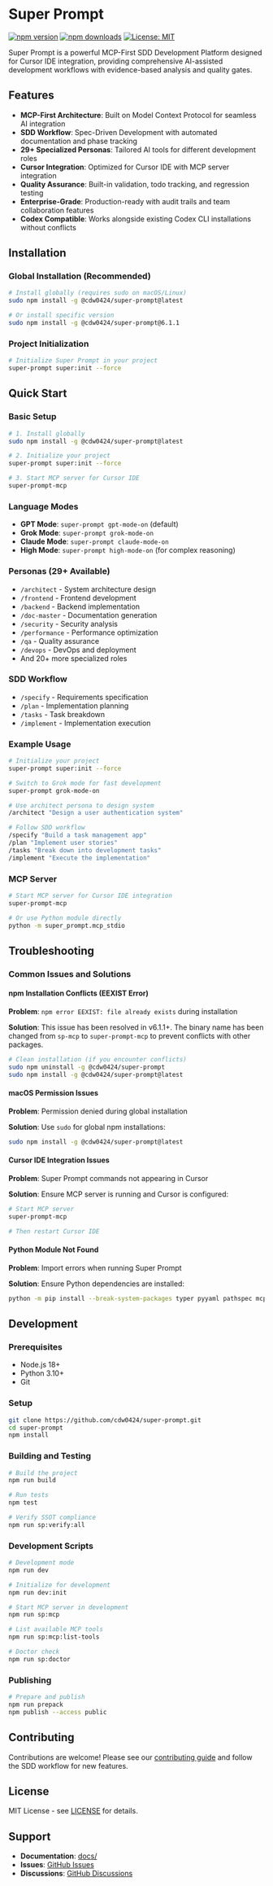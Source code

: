 # Super Prompt

[![npm version](https://img.shields.io/npm/v/@cdw0424/super-prompt.svg)](https://www.npmjs.com/package/@cdw0424/super-prompt) [![npm downloads](https://img.shields.io/npm/dt/@cdw0424/super-prompt.svg)](https://www.npmjs.com/package/@cdw0424/super-prompt) [![License: MIT](https://img.shields.io/badge/License-MIT-yellow.svg)](https://opensource.org/licenses/MIT)

Super Prompt is a powerful MCP-First SDD Development Platform designed for Cursor IDE integration, providing comprehensive AI-assisted development workflows with evidence-based analysis and quality gates.

## Features

- **MCP-First Architecture**: Built on Model Context Protocol for seamless AI integration
- **SDD Workflow**: Spec-Driven Development with automated documentation and phase tracking
- **29+ Specialized Personas**: Tailored AI tools for different development roles
- **Cursor Integration**: Optimized for Cursor IDE with MCP server integration
- **Quality Assurance**: Built-in validation, todo tracking, and regression testing
- **Enterprise-Grade**: Production-ready with audit trails and team collaboration features
- **Codex Compatible**: Works alongside existing Codex CLI installations without conflicts

## Installation

### Global Installation (Recommended)
```bash
# Install globally (requires sudo on macOS/Linux)
sudo npm install -g @cdw0424/super-prompt@latest

# Or install specific version
sudo npm install -g @cdw0424/super-prompt@6.1.1
```

### Project Initialization
```bash
# Initialize Super Prompt in your project
super-prompt super:init --force
```

## Quick Start

### Basic Setup
```bash
# 1. Install globally
sudo npm install -g @cdw0424/super-prompt@latest

# 2. Initialize your project
super-prompt super:init --force

# 3. Start MCP server for Cursor IDE
super-prompt-mcp
```

### Language Modes
- **GPT Mode**: `super-prompt gpt-mode-on` (default)
- **Grok Mode**: `super-prompt grok-mode-on`
- **Claude Mode**: `super-prompt claude-mode-on`
- **High Mode**: `super-prompt high-mode-on` (for complex reasoning)

### Personas (29+ Available)
- `/architect` - System architecture design
- `/frontend` - Frontend development
- `/backend` - Backend implementation
- `/doc-master` - Documentation generation
- `/security` - Security analysis
- `/performance` - Performance optimization
- `/qa` - Quality assurance
- `/devops` - DevOps and deployment
- And 20+ more specialized roles

### SDD Workflow
- `/specify` - Requirements specification
- `/plan` - Implementation planning
- `/tasks` - Task breakdown
- `/implement` - Implementation execution

### Example Usage
```bash
# Initialize your project
super-prompt super:init --force

# Switch to Grok mode for fast development
super-prompt grok-mode-on

# Use architect persona to design system
/architect "Design a user authentication system"

# Follow SDD workflow
/specify "Build a task management app"
/plan "Implement user stories"
/tasks "Break down into development tasks"
/implement "Execute the implementation"
```

### MCP Server
```bash
# Start MCP server for Cursor IDE integration
super-prompt-mcp

# Or use Python module directly
python -m super_prompt.mcp_stdio
```

## Troubleshooting

### Common Issues and Solutions

#### npm Installation Conflicts (EEXIST Error)
**Problem**: `npm error EEXIST: file already exists` during installation

**Solution**: This issue has been resolved in v6.1.1+. The binary name has been changed from `sp-mcp` to `super-prompt-mcp` to prevent conflicts with other packages.

```bash
# Clean installation (if you encounter conflicts)
sudo npm uninstall -g @cdw0424/super-prompt
sudo npm install -g @cdw0424/super-prompt@latest
```

#### macOS Permission Issues
**Problem**: Permission denied during global installation

**Solution**: Use `sudo` for global npm installations:
```bash
sudo npm install -g @cdw0424/super-prompt@latest
```

#### Cursor IDE Integration Issues
**Problem**: Super Prompt commands not appearing in Cursor

**Solution**: Ensure MCP server is running and Cursor is configured:
```bash
# Start MCP server
super-prompt-mcp

# Then restart Cursor IDE
```

#### Python Module Not Found
**Problem**: Import errors when running Super Prompt

**Solution**: Ensure Python dependencies are installed:
```bash
python -m pip install --break-system-packages typer pyyaml pathspec mcp fastmcp
```

## Development

### Prerequisites
- Node.js 18+
- Python 3.10+
- Git

### Setup
```bash
git clone https://github.com/cdw0424/super-prompt.git
cd super-prompt
npm install
```

### Building and Testing
```bash
# Build the project
npm run build

# Run tests
npm test

# Verify SSOT compliance
npm run sp:verify:all
```

### Development Scripts
```bash
# Development mode
npm run dev

# Initialize for development
npm run dev:init

# Start MCP server in development
npm run sp:mcp

# List available MCP tools
npm run sp:mcp:list-tools

# Doctor check
npm run sp:doctor
```

### Publishing
```bash
# Prepare and publish
npm run prepack
npm publish --access public
```

## Contributing

Contributions are welcome! Please see our [contributing guide](docs/contributing.md) and follow the SDD workflow for new features.

## License

MIT License - see [LICENSE](LICENSE) for details.

## Support

- **Documentation**: [docs/](docs/)
- **Issues**: [GitHub Issues](https://github.com/your-repo/super-prompt/issues)
- **Discussions**: [GitHub Discussions](https://github.com/your-repo/super-prompt/discussions)
